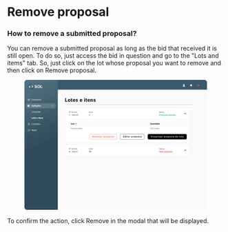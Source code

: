 # Remove proposal

### How to remove a submitted proposal?

You can remove a submitted proposal as long as the bid that received it is still open. To do so, just access the bid in question and go to the "Lots and items" tab. So, just click on the lot whose proposal you want to remove and then click on Remove proposal.

<figure><img src="../../../.gitbook/assets/Lotes e itens (2).png" alt=""><figcaption></figcaption></figure>

To confirm the action, click Remove in the modal that will be displayed.
